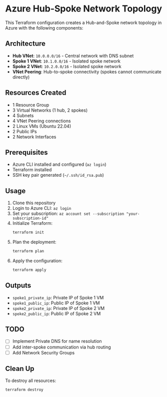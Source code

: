 # Azure Hub-Spoke Network Topology

This Terraform configuration creates a Hub-and-Spoke network topology in Azure with the following components:

## Architecture

- **Hub VNet**: `10.0.0.0/16` - Central network with DNS subnet
- **Spoke 1 VNet**: `10.1.0.0/16` - Isolated spoke network
- **Spoke 2 VNet**: `10.2.0.0/16` - Isolated spoke network
- **VNet Peering**: Hub-to-spoke connectivity (spokes cannot communicate directly)

## Resources Created

- 1 Resource Group
- 3 Virtual Networks (1 hub, 2 spokes)
- 4 Subnets
- 4 VNet Peering connections
- 2 Linux VMs (Ubuntu 22.04)
- 2 Public IPs
- 2 Network Interfaces

## Prerequisites

- Azure CLI installed and configured (`az login`)
- Terraform installed
- SSH key pair generated (`~/.ssh/id_rsa.pub`)

## Usage

1. Clone this repository
2. Login to Azure CLI: `az login`
3. Set your subscription: `az account set --subscription "your-subscription-id"`
4. Initialize Terraform:
   ```bash
   terraform init
   ```
4. Plan the deployment:
   ```bash
   terraform plan
   ```
5. Apply the configuration:
   ```bash
   terraform apply
   ```

## Outputs

- `spoke1_private_ip`: Private IP of Spoke 1 VM
- `spoke1_public_ip`: Public IP of Spoke 1 VM
- `spoke2_private_ip`: Private IP of Spoke 2 VM
- `spoke2_public_ip`: Public IP of Spoke 2 VM

## TODO

- [ ] Implement Private DNS for name resolution
- [ ] Add inter-spoke communication via hub routing
- [ ] Add Network Security Groups

## Clean Up

To destroy all resources:
```bash
terraform destroy
```

